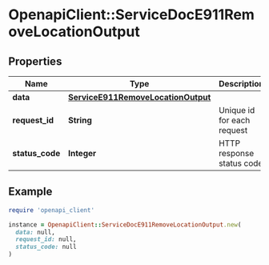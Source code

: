 # OpenapiClient::ServiceDocE911RemoveLocationOutput

## Properties

| Name | Type | Description | Notes |
| ---- | ---- | ----------- | ----- |
| **data** | [**ServiceE911RemoveLocationOutput**](ServiceE911RemoveLocationOutput.md) |  | [optional] |
| **request_id** | **String** | Unique id for each request | [optional] |
| **status_code** | **Integer** | HTTP response status code | [optional] |

## Example

```ruby
require 'openapi_client'

instance = OpenapiClient::ServiceDocE911RemoveLocationOutput.new(
  data: null,
  request_id: null,
  status_code: null
)
```

